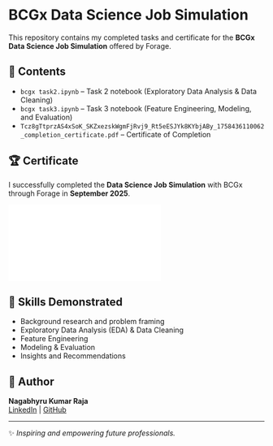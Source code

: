 # BCGx Data Science Job Simulation

This repository contains my completed tasks and certificate for the **BCGx Data Science Job Simulation** offered by Forage.  

## 📂 Contents
- `bcgx task2.ipynb` – Task 2 notebook (Exploratory Data Analysis & Data Cleaning)
- `bcgx task3.ipynb` – Task 3 notebook (Feature Engineering, Modeling, and Evaluation)
- `Tcz8gTtprzAS4xSoK_SKZxezskWgmFjRvj9_Rt5eESJYk8KYbjABy_1758436110062_completion_certificate.pdf` – Certificate of Completion

## 🏆 Certificate
I successfully completed the **Data Science Job Simulation** with BCGx through Forage in **September 2025**.

![Certificate](Tcz8gTtprzAS4xSoK_SKZxezskWgmFjRvj9_Rt5eESJYk8KYbjABy_1758436110062_completion_certificate.pdf)

## 📌 Skills Demonstrated
- Background research and problem framing  
- Exploratory Data Analysis (EDA) & Data Cleaning  
- Feature Engineering  
- Modeling & Evaluation  
- Insights and Recommendations  

## 👤 Author
**Nagabhyru Kumar Raja**  
[LinkedIn](https://www.linkedin.com) | [GitHub](https://github.com)  

---
✨ *Inspiring and empowering future professionals.*
